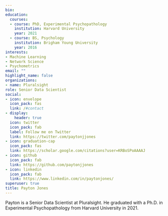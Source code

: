 ```yaml
---
bio: 
education:
  courses:
  - course: PhD, Experimental Psychopathology
    institution: Harvard University
    year: 2021
  - course: BS, Psychology
    institution: Brigham Young University
    year: 2016
interests:
- Machine Learning
- Network Science
- Psychometrics
email: ""
highlight_name: false
organizations:
- name: Pluralsight
role: Senior Data Scientist
social:
- icon: envelope
  icon_pack: fas
  link: /#contact
- display:
    header: true
  icon: twitter
  icon_pack: fab
  label: Follow me on Twitter
  link: https://twitter.com/paytonjjones
- icon: graduation-cap
  icon_pack: fas
  link: https://scholar.google.com/citations?user=KRBoSPoAAAAJ
- icon: github
  icon_pack: fab
  link: https://github.com/paytonjjones
- icon: linkedin
  icon_pack: fab
  link: https://www.linkedin.com/in/paytonjones/
superuser: true
title: Payton Jones
---
```


Payton is a Senior Data Scientist at Pluralsight. He graduated with a Ph.D. in Experimental Psychopathology from Harvard University in 2021. 
